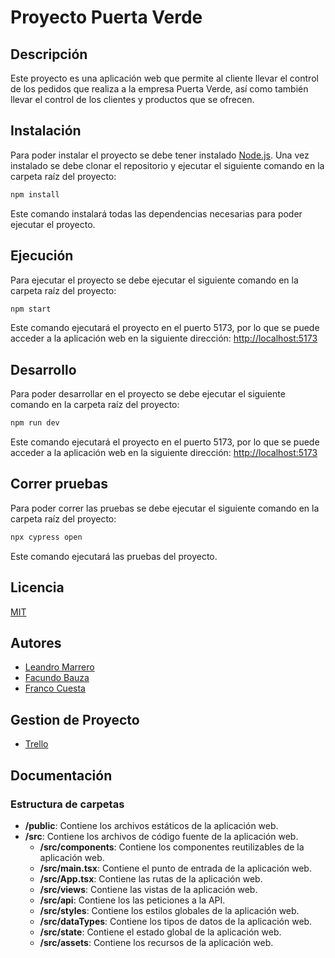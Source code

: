 # Proyecto Puerta Verde

## Descripción
Este proyecto es una aplicación web que permite al cliente llevar el control de los pedidos que realiza a la empresa Puerta Verde, así como también llevar el control de los clientes y productos que se ofrecen.

## Instalación
Para poder instalar el proyecto se debe tener instalado [Node.js](https://nodejs.org/es/). Una vez instalado se debe clonar el repositorio y ejecutar el siguiente comando en la carpeta raíz del proyecto:
```bash
npm install
```
Este comando instalará todas las dependencias necesarias para poder ejecutar el proyecto.

## Ejecución
Para ejecutar el proyecto se debe ejecutar el siguiente comando en la carpeta raíz del proyecto:
```bash
npm start
```
Este comando ejecutará el proyecto en el puerto 5173, por lo que se puede acceder a la aplicación web en la siguiente dirección: [http://localhost:5173](http://localhost:5173)

## Desarrollo
Para poder desarrollar en el proyecto se debe ejecutar el siguiente comando en la carpeta raíz del proyecto:
```bash
npm run dev
```
Este comando ejecutará el proyecto en el puerto 5173, por lo que se puede acceder a la aplicación web en la siguiente dirección: [http://localhost:5173](http://localhost:5173)

## Correr pruebas
Para poder correr las pruebas se debe ejecutar el siguiente comando en la carpeta raíz del proyecto:
```bash
npx cypress open
```
Este comando ejecutará las pruebas del proyecto.

## Licencia
[MIT](https://choosealicense.com/licenses/mit/)

## Autores
- [Leandro Marrero](https://github.com/leandro3742)
- [Facundo Bauza](https://github.com/leandro3742)
- [Franco Cuesta](https://github.com/leandro3742)

## Gestion de Proyecto
- [Trello](https://trello.com/b/3Q4Z6Z6Q/puerta-verde)

## Documentación
### Estructura de carpetas
- **/public**: Contiene los archivos estáticos de la aplicación web.
- **/src**: Contiene los archivos de código fuente de la aplicación web.
  - **/src/components**: Contiene los componentes reutilizables de la aplicación web.
  - **/src/main.tsx**: Contiene el punto de entrada de la aplicación web.
  - **/src/App.tsx**: Contiene las rutas de la aplicación web.
  - **/src/views**: Contiene las vistas de la aplicación web.
  - **/src/api**: Contiene los las peticiones a la API.
  - **/src/styles**: Contiene los estilos globales de la aplicación web.
  - **/src/dataTypes**: Contiene los tipos de datos de la aplicación web.
  - **/src/state**: Contiene el estado global de la aplicación web.
  - **/src/assets**: Contiene los recursos de la aplicación web.
